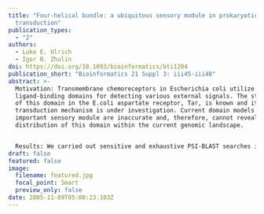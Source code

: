 ```yaml
---
title: "Four-helical bundle: a ubiquitous sensory module in prokaryotic signal
  transduction"
publication_types:
  - "2"
authors:
  - Luke E. Ulrich
  - Igor B. Zhulin
doi: https://doi.org/10.1093/bioinformatics/bti1204
publication_short: "Bioinformatics 21 Suppl 3: iii45-iii48"
abstract: >-
  Motivation: Transmembrane chemoreceptors in Escherichia coli utilize
  ligand-binding domains for detecting various external signals. The structure
  of this domain in the E.coli aspartate receptor, Tar, is known and its signal
  transduction mechanism is under investigation. Current domain models for this
  important sensory module are inaccurate and, therefore, cannot reveal the
  distribution of this domain within the current genomic landscape.


  Results: We carried out sensitive and exhaustive PSI-BLAST searches initiated with the sequence corresponding to a known structure of the four-helix, ligand-binding domain of the aspartate chemoreceptor. From the resulting sequences, we built a multiple sequence alignment for this domain family, which confirmed that the current TarH model is erroneous and fails to detect most of the domain homologs. In the process, we developed a technique that visualizes the secondary structure prediction of each protein sequence in order to improve the multiple sequence alignment. We found that the four-helix up-and-down bundle represents a large domain family and includes representatives of all major classes of prokaryotic signal transduction, namely histidine kinases, di-guanylate cyclases and chemotaxis receptors.
draft: false
featured: false
image:
  filename: featured.jpg
  focal_point: Smart
  preview_only: false
date: 2005-11-09T05:00:23.103Z
---
```

